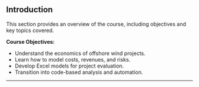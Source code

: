 ## Introduction

This section provides an overview of the course, including objectives and key topics covered.

**Course Objectives:**
- Understand the economics of offshore wind projects.
- Learn how to model costs, revenues, and risks.
- Develop Excel models for project evaluation.
- Transition into code-based analysis and automation.

---
